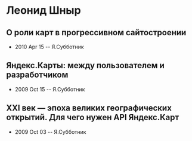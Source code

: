 # Леонид Шныр

## О роли карт в прогрессивном сайтостроении
- 2010 Apr 15 -- Я.Субботник    
## Яндекс.Карты: между пользователем и разработчиком
- 2009 Oct 15 -- Я.Субботник    
## XXI век — эпоха великих географических открытий. Для чего нужен API Яндекс.Карт
- 2009 Oct 03 -- Я.Субботник    
